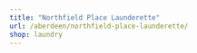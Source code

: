 ```yaml
---
title: "Northfield Place Launderette"
url: /aberdeen/northfield-place-launderette/
shop: laundry
---
```

